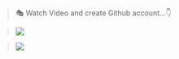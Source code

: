 > 🎭 Watch Video and create Github account...👇

> ![](https://telegra.ph/file/4df0a3cc7a249493af61e.jpg)


> <a href="https://youtu.be/Pdk_pTlgRTw"><img src="https://img.shields.io/badge/Tutorial-Video-ff0000?style=for-the-badge&logo=youtube&logoColor=ff000000&link=https://www.youtube.com/c/BOTINDO" /><br>
